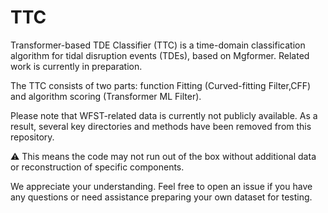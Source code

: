 # TTC
Transformer-based TDE Classifier (TTC) is a time-domain classification algorithm for tidal disruption events (TDEs), based on Mgformer. Related work is currently in preparation.

The TTC consists of two parts: function Fitting (Curved-fitting Filter,CFF) and algorithm scoring (Transformer ML Filter).

Please note that WFST-related data is currently not publicly available.  As a result, several key directories and methods have been removed from this repository.

⚠️ This means the code may not run out of the box without additional data or reconstruction of specific components.

We appreciate your understanding.  Feel free to open an issue if you have any questions or need assistance preparing your own dataset for testing.
